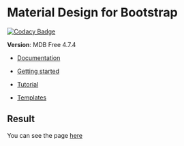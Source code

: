 # Material Design for Bootstrap

[![Codacy Badge](https://api.codacy.com/project/badge/Grade/1a5df0aa85ad4d55a3fa34f9248cd685)](https://www.codacy.com/manual/mezgoodle/Admin-panel-on-Bootstrap?utm_source=github.com&amp;utm_medium=referral&amp;utm_content=mezgoodle/Admin-panel-on-Bootstrap&amp;utm_campaign=Badge_Grade)

**Version**: MDB Free 4.7.4

* [Documentation](https://mdbootstrap.com/)

* [Getting started](https://mdbootstrap.com/docs/jquery/getting-started/download/)

* [Tutorial](https://mdbootstrap.com/education/bootstrap/)

* [Templates](https://mdbootstrap.com/templates/)

## Result
You can see the page [here](https://mezgoodle.github.io/Admin-panel-on-Bootstrap/)
